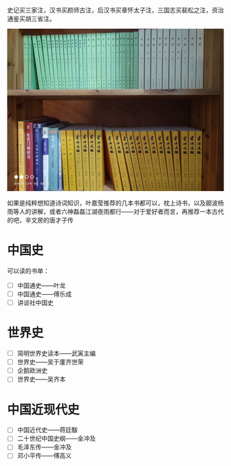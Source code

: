史记买三家注，汉书买颜师古注，后汉书买章怀太子注，三国志买裴松之注，资治通鉴买胡三省注。

![收集](assets/cc290a0452b43baf19927ad84b00720c_MD5.jpg)


如果是纯粹想知道诗词知识，叶嘉莹推荐的几本书都可以，枕上诗书，以及郦波杨雨等人的讲解，或者六神磊磊江湖夜雨都行——对于爱好者而言，再推荐一本古代的吧，辛文房的唐才子传

# 中国史

可以读的书单：

- [ ] 中国通史——叶龙
- [ ] 中国通史——傅乐成
- [ ] 讲谈社中国史

# 世界史

- [ ] 简明世界史读本——武寅主编
- [ ] 世界史——吴于廑齐世荣
- [ ] 企鹅欧洲史
- [ ] 世界史——吴齐本

# 中国近现代史

- [ ] 中国近代史——蒋廷黻
- [ ] 二十世纪中国史纲——金冲及
- [ ] 毛泽东传——金冲及
- [ ] 邓小平传——傅高义